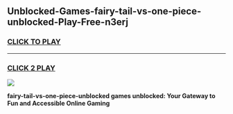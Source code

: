 
## Unblocked-Games-fairy-tail-vs-one-piece-unblocked-Play-Free-n3erj
<h3>
<a href="https://premium76.site?title=fairy-tail-vs-one-piece-unblocked&ref=18A1">CLICK TO PLAY</a></h3>
<hr>

<h3>
<a href="https://premium76.site?title=fairy-tail-vs-one-piece-unblocked&ref=18A1">CLICK 2 PLAY</a>
  
</h3>

<a href="https://premium76.site?title=fairy-tail-vs-one-piece-unblocked&ref=18A1"><img src="https://clearcache.store/games.png"></a>


**fairy-tail-vs-one-piece-unblocked games unblocked: Your Gateway to Fun and Accessible Online Gaming**

